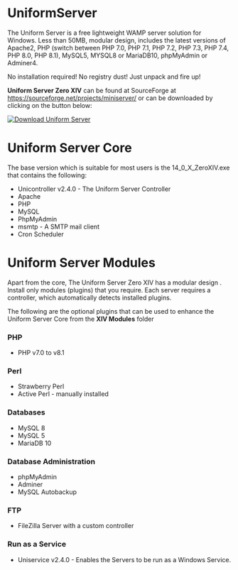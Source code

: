 # UniformServer
The Uniform Server is a free lightweight WAMP server solution for Windows. Less than 50MB, modular design, includes the latest versions of Apache2, PHP (switch between PHP 7.0, PHP 7.1, PHP 7.2, PHP 7.3, PHP 7.4, PHP 8.0, PHP 8.1), MySQL5, MYSQL8 or MariaDB10, phpMyAdmin or Adminer4. 

No installation required! No registry dust! Just unpack and fire up!

**Uniform Server Zero XIV** can be found at SourceForge at https://sourceforge.net/projects/miniserver/ or can be downloaded by clicking on the button below:

[![Download Uniform Server](https://a.fsdn.com/con/app/sf-download-button)](https://sourceforge.net/projects/miniserver/files/latest/download)

# Uniform Server Core

The base version which is suitable for most users is the 14_0_X_ZeroXIV.exe that contains the following:

 * Unicontroller v2.4.0 - The Uniform Server Controller
 * Apache
 * PHP
 * MySQL
 * PhpMyAdmin
 * msmtp - A SMTP mail client
 * Cron Scheduler

# Uniform Server Modules

Apart from the core, The Uniform Server Zero XIV has a modular design . Install only modules (plugins) that you require. 
Each server requires a controller, which automatically detects installed plugins.

The following are the optional plugins that can be used to enhance the Uniform Server Core from the **XIV Modules** folder

### PHP

 * PHP v7.0 to v8.1

### Perl

 * Strawberry Perl
 * Active Perl - manually installed
 
### Databases

 * MySQL 8
 * MySQL 5
 * MariaDB 10

### Database Administration
 
 * phpMyAdmin
 * Adminer
 * MySQL Autobackup

### FTP

 * FileZilla Server with a custom controller 
 
### Run as a Service

 * Uniservice v2.4.0 - Enables the Servers to be run as a Windows Service.
